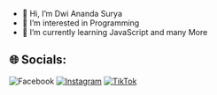 - 👋 Hi, I’m Dwi Ananda Surya 
- 👀 I’m interested in Programming
- 🌱 I’m currently learning JavaScript and many More


## 🌐 Socials:
![Facebook](https://img.shields.io/badge/Facebook-%231877F2.svg?logo=Facebook&logoColor=whitehttps://www.facebook.com/profile.php?id=100057796815689) [![Instagram](https://img.shields.io/badge/Instagram-%23E4405F.svg?logo=Instagram&logoColor=white)](https://instagram.com/dwianandasurya_) [![TikTok](https://img.shields.io/badge/TikTok-%23000000.svg?logo=TikTok&logoColor=white)](https://tiktok.com/@dwinzyr)


